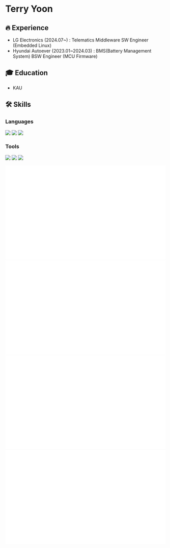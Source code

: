 # Terry Yoon


## 🔥 Experience
- LG Electronics (2024.07~) : Telematics Middleware SW Engineer (Embedded Linux)
- Hyundai Autoever (2023.01~2024.03) : BMS(Battery Management System) BSW Engineer (MCU Firmware)

## 🎓 Education
- KAU


 
## 🛠 Skills
<!-- https://github.com/Ileriayo/markdown-badges -->
### Languages
<p>
<!-- C --><img src="https://img.shields.io/badge/c-%2300599C.svg?style=for-the-badge&logo=c&logoColor=white"/>
<!-- C++ --><img src="https://img.shields.io/badge/c++-%2300599C.svg?style=for-the-badge&logo=c%2B%2B&logoColor=white"/>
<!-- Python --><img src="https://img.shields.io/badge/python-3670A0?style=for-the-badge&logo=python&logoColor=ffdd54"/>
</p>

### Tools
<p>
<!-- <img src=""/> -->
<!-- Git -->    <img src="https://img.shields.io/badge/git-%23F05033.svg?style=for-the-badge&logo=git&logoColor=white"/>
<!-- Docker --> <img src="https://img.shields.io/badge/docker-%230db7ed.svg?style=for-the-badge&logo=docker&logoColor=white"/>
<!-- JIRA -->  <img src="https://img.shields.io/badge/jira-%230A0FFF.svg?style=for-the-badge&logo=jira&logoColor=white"/>
</p>

<!-- [![Anurag's GitHub stats](https://github-readme-stats.vercel.app/api?username=terryjwyoon)](https://github.com/terryjwyoon/github-readme-stats) -->
![](https://raw.githubusercontent.com/terryjwyoon/github-stats/master/generated/overview.svg#gh-dark-mode-only)
![](https://raw.githubusercontent.com/terryjwyoon/github-stats/master/generated/overview.svg#gh-light-mode-only)
![](https://raw.githubusercontent.com/terryjwyoon/github-stats/master/generated/languages.svg#gh-dark-mode-only)
![](https://raw.githubusercontent.com/terryjwyoon/github-stats/master/generated/languages.svg#gh-light-mode-only)
